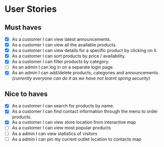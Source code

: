 # User Stories

## Must haves
* [x] As a customer I can view latest announcements.
* [x] As a customer I can view all the available products.
* [x] As a customer I can view details for a specific product by clicking on it.
* [x] As a customer I can sort products by price / availability.
* [x] As a customer I can filter products by category.
* [ ] As an admin I can log in on a separate login page.
* [x] As an admin I can add/delete products, categories and announcements. _(currently everyone can do it as we have
 not learnt spring security)_

## Nice to haves
* [x] As a customer I can search for products by name.
* [x] As a customer I can find contact information through the menu to order products.
* [x] As a customer I can view store location from interactive map
* [ ] As a customer I can view most popular products
* [ ] As a admin I can view statistics of visitors
* [ ] As a admin I can pin my current outlet location to contacts map
